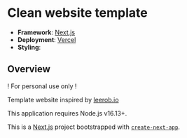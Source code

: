 # Clean website template

- **Framework**: [Next.js](https://nextjs.org/)
- **Deployment**: [Vercel](https://vercel.com)
- **Styling**: 

## Overview

! For personal use only !

Template website inspired by [leerob.io](https://leerob.io/)

This application requires Node.js v16.13+.

This is a [Next.js](https://nextjs.org/) project bootstrapped with [`create-next-app`](https://github.com/vercel/next.js/tree/canary/packages/create-next-app).
